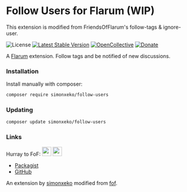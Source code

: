 # Follow Users for Flarum (WIP)
This extension is modified from FriendsOfFlarum's follow-tags & ignore-user.

![License](https://img.shields.io/badge/license-MIT-blue.svg) [![Latest Stable Version](https://img.shields.io/packagist/v/fof/follow-tags.svg)](https://packagist.org/packages/simonxeko/follow-users) [![OpenCollective](https://img.shields.io/badge/opencollective-fof-blue.svg)](https://opencollective.com/fof/donate) [![Donate](https://img.shields.io/badge/donate-datitisev-important.svg)](https://datitisev.me/donate)

A [Flarum](http://flarum.org) extension. Follow tags and be notified of new discussions.

### Installation

Install manually with composer:

```sh
composer require simonxeko/follow-users
```

### Updating

```sh
composer update simonxeko/follow-users
```

### Links
Hurray to FoF:
[<img src="https://opencollective.com/fof/donate/button@2x.png?color=blue" height="25" />](https://opencollective.com/fof/donate)
[<img src="https://c5.patreon.com/external/logo/become_a_patron_button.png" height="25" />](https://patreon.com/datitisev)

- [Packagist](https://packagist.org/packages/simonxeko/follow-users)
- [GitHub](https://github.com/packages/simonxeko/follow-users)

An extension by [simonxeko](https://github.com/simonxeko) modified from [fof](https://github.com/FriendsOfFlarum).
